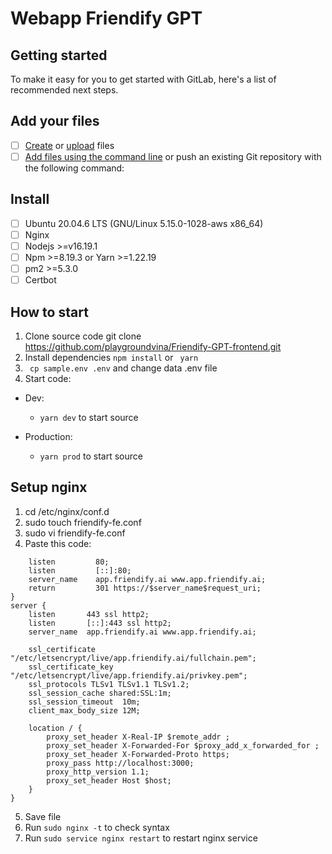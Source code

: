 # Webapp Friendify GPT



## Getting started

To make it easy for you to get started with GitLab, here's a list of recommended next steps.

## Add your files

- [ ] [Create](https://docs.gitlab.com/ee/user/project/repository/web_editor.html#create-a-file) or [upload](https://docs.gitlab.com/ee/user/project/repository/web_editor.html#upload-a-file) files
- [ ] [Add files using the command line](https://docs.gitlab.com/ee/gitlab-basics/add-file.html#add-a-file-using-the-command-line) or push an existing Git repository with the following command:

## Install
- [ ]  Ubuntu 20.04.6 LTS (GNU/Linux 5.15.0-1028-aws x86_64)
- [ ]  Nginx
- [ ]  Nodejs >=v16.19.1
- [ ]  Npm >=8.19.3 or Yarn >=1.22.19
- [ ]  pm2 >=5.3.0
- [ ]  Certbot

## How to start
1. Clone source code
   git clone https://github.com/playgroundvina/Friendify-GPT-frontend.git
2. Install dependencies
   ``` npm install ``` or ``` yarn```
3. ``` cp sample.env .env``` and change data .env file
4. Start code:
- Dev:

    + ```yarn dev``` to start source
- Production:

    + ```yarn prod``` to start source

## Setup nginx
1. cd /etc/nginx/conf.d
2. sudo touch friendify-fe.conf
3. sudo vi friendify-fe.conf
4. Paste this code:
```server {
    listen         80;
    listen         [::]:80;
    server_name    app.friendify.ai www.app.friendify.ai;
    return         301 https://$server_name$request_uri;
}
server {
    listen       443 ssl http2;
    listen       [::]:443 ssl http2;
    server_name  app.friendify.ai www.app.friendify.ai;

    ssl_certificate "/etc/letsencrypt/live/app.friendify.ai/fullchain.pem";
    ssl_certificate_key "/etc/letsencrypt/live/app.friendify.ai/privkey.pem";
    ssl_protocols TLSv1 TLSv1.1 TLSv1.2;
    ssl_session_cache shared:SSL:1m;
    ssl_session_timeout  10m;
    client_max_body_size 12M;

    location / {
        proxy_set_header X-Real-IP $remote_addr ;
        proxy_set_header X-Forwarded-For $proxy_add_x_forwarded_for ;
        proxy_set_header X-Forwarded-Proto https;
        proxy_pass http://localhost:3000;
        proxy_http_version 1.1;
        proxy_set_header Host $host;
    }
}

````
5. Save file
6. Run ```sudo nginx -t``` to check syntax
6. Run ```sudo service nginx restart``` to restart nginx service

